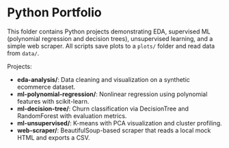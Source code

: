 # Python Portfolio

This folder contains Python projects demonstrating EDA, supervised ML (polynomial regression and decision trees),
unsupervised learning, and a simple web scraper. All scripts save plots to a `plots/` folder and read data from `data/`.

Projects:
- **eda-analysis/**: Data cleaning and visualization on a synthetic ecommerce dataset.
- **ml-polynomial-regression/**: Nonlinear regression using polynomial features with scikit-learn.
- **ml-decision-tree/**: Churn classification via DecisionTree and RandomForest with evaluation metrics.
- **ml-unsupervised/**: K-means with PCA visualization and cluster profiling.
- **web-scraper/**: BeautifulSoup-based scraper that reads a local mock HTML and exports a CSV.